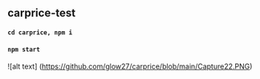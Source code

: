 ## carprice-test

#### `cd carprice, npm i`

#### `npm start`

![alt text] (https://github.com/glow27/carprice/blob/main/Capture22.PNG)



